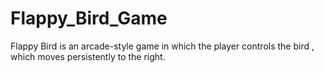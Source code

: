# Flappy_Bird_Game
Flappy Bird is an arcade-style game in which the player controls the bird , which moves persistently to the right. 
